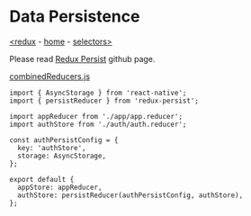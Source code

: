 # Data Persistence
[<redux](redux.md) - [home](index.md) - [selectors>](selectors.md)

Please read [Redux Persist](https://github.com/rt2zz/redux-persist) github page.

[combinedReducers.js](../app/redux/combinedReducers.js)
```
import { AsyncStorage } from 'react-native';
import { persistReducer } from 'redux-persist';

import appReducer from './app/app.reducer';
import authStore from './auth/auth.reducer';

const authPersistConfig = {
  key: 'authStore',
  storage: AsyncStorage,
};

export default {
  appStore: appReducer,
  authStore: persistReducer(authPersistConfig, authStore),
};

```
